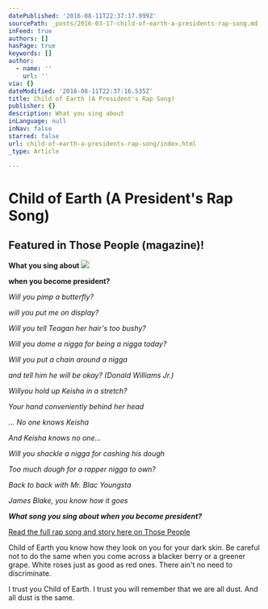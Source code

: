 ```yaml
---
datePublished: '2016-08-11T22:37:17.999Z'
sourcePath: _posts/2016-03-17-child-of-earth-a-presidents-rap-song.md
inFeed: true
authors: []
hasPage: true
keywords: []
author:
  - name: ''
    url: ''
via: {}
dateModified: '2016-08-11T22:37:16.535Z'
title: Child of Earth (A President's Rap Song)
publisher: {}
description: What you sing about
inLanguage: null
inNav: false
starred: false
url: child-of-earth-a-presidents-rap-song/index.html
_type: Article

---
```

# Child of Earth (A President's Rap Song)

## Featured in Those People (magazine)!

**What you sing about**
![](https://s3-us-west-2.amazonaws.com/the-grid-img/p/57a6f475827ec5f10ba108e5f899af1e6c938377.jpg)

**when you become president?**

_Will you pimp a butterfly?_

_will you put me on display?_

_Will you tell Teagan her hair's too bushy?_

_Will you dome a nigga for being a nigga today?_

_Will you put a chain around a nigga_

_and tell him he will be okay? (Donald Williams Jr.)_

_Willyou hold up Keisha in a stretch?_

_Your hand conveniently behind her head_

_... No one knows Keisha_

_And Keisha knows no one..._

_Will you shackle a nigga for cashing his dough_

_Too much dough for a rapper nigga to own?_

_Back to back with Mr. Blac Youngsta_

_James Blake, you know how it goes_

_**What song you sing about when you become president?**_

[Read the full rap song and story here on Those People][0]

Child of Earth you know how they look on you for your dark skin. Be careful not to do the same when you come across a blacker berry or a greener grape. White roses just as good as red ones. There ain't no need to discriminate.

I trust you Child of Earth. I trust you will remember that we are all dust. And all dust is the same.

[0]: https://thsppl.com/child-of-earth-a-president-s-rap-song-f6f888c9b99e#.92vks0a7t